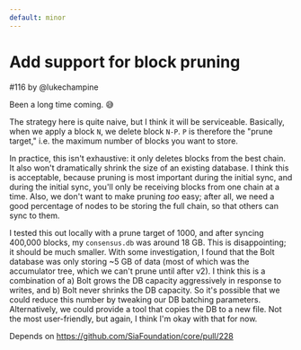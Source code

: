 ```yaml
---
default: minor
---
```


# Add support for block pruning

#116 by @lukechampine

Been a long time coming. 😅 

The strategy here is quite naive, but I think it will be serviceable. Basically, when we apply a block `N`, we delete block `N-P`. `P` is therefore the "prune target," i.e. the maximum number of blocks you want to store.

In practice, this isn't exhaustive: it only deletes blocks from the best chain. It also won't dramatically shrink the size of an existing database. I think this is acceptable, because pruning is most important during the initial sync, and during the initial sync, you'll only be receiving blocks from one chain at a time. Also, we don't want to make pruning *too* easy; after all, we need a good percentage of nodes to be storing the full chain, so that others can sync to them.

I tested this out locally with a prune target of 1000, and after syncing 400,000 blocks, my `consensus.db` was around 18 GB. This is disappointing; it should be much smaller. With some investigation, I found that the Bolt database was only storing ~5 GB of data (most of which was the accumulator tree, which we can't prune until after v2). I think this is a combination of a) Bolt grows the DB capacity aggressively in response to writes, and b) Bolt never shrinks the DB capacity. So it's possible that we could reduce this number by tweaking our DB batching parameters. Alternatively, we could provide a tool that copies the DB to a new file. Not the most user-friendly, but again, I think I'm okay with that for now.

Depends on https://github.com/SiaFoundation/core/pull/228
